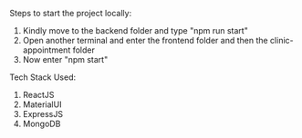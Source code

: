 Steps to start the project locally:
 1. Kindly move to the backend folder and type "npm run start"
 2. Open another terminal and enter the frontend folder and then the clinic-appointment folder
 3. Now enter "npm start" 


Tech Stack Used:
  1. ReactJS
  2. MaterialUI
  3. ExpressJS
  4. MongoDB
